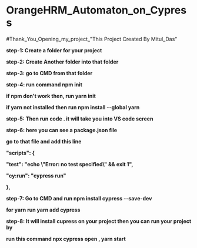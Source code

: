 # OrangeHRM_Automaton_on_Cypress
#Thank_You_Opening_my_project_"This Project Created By Mitul_Das"
<b><p>step-1: Create a folder for your project </p>
<p>step-2: Create Another folder into that folder</p>
<p>step-3: go to CMD from that folder</p>
<p>step-4: run command npm init</p>
      <p>      if npm don't work then, run yarn init</p>
      <p>      if yarn not installed then run npm install --global yarn</p>
<p>step-5: Then run code . it will take you into VS code screen </p>
<p>step-6: here you can see a package.json file </p>
     <p>       go to that file and add this line </p>
    <p>       "scripts": {</p>
     <p>      "test": "echo \"Error: no test specified\" && exit 1",</p>
     <p>      "cy:run": "cypress run"</p>
    <p>         },</p>
<p>step-7: Go to CMD and run npm install cypress --save-dev </p>
      <p>      for yarn run yarn add cypress</p>
<p>step-8: It will install cupress on your project then you can run your project by </p>
    <p>       run this command npx cypress open , yarn start</p> </b>

    
